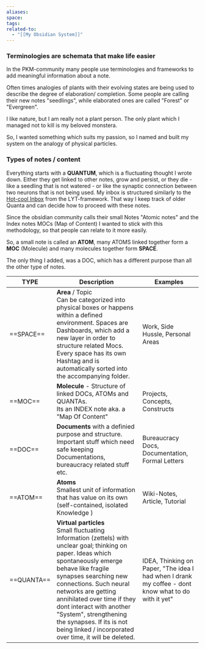 ```yaml
---
aliases:
space:
tags:
related-to: 
  - "[[My Obsidian System]]"
---
```

### Terminologies are schemata that make life easier


In the PKM-community many people use terminologies and frameworks to add meaningful information about a note. 

Often times analogies of plants with their evolving states are being used to describe the degree of elaboration/ completion. Some people are calling their new notes "seedlings", while elaborated ones are called "Forest" or "Evergreen".

I like nature, but I am really not a plant person. The only plant which I managed not to kill is my beloved monstera.

So, I wanted something which suits my passion, so I named and built my system on the analogy of physical particles.

### Types of notes / content

Everything starts with a **QUANTUM**, which is a fluctuating thought I wrote down. Either they get linked to other notes, grow and persist, or they die - like a seedling that is not watered - or like the synaptic connection between two neurons that is not being used.
My inbox is structured similarly to the [Hot-cool Inbox](https://notes.linkingyourthinking.com/Atlas/Inbox) from the LYT-framework. That way I keep track of older Quanta and can decide how to proceed with these notes.

Since the obsidian community calls their small Notes "Atomic notes" and the Index notes MOCs (Map of Content) I wanted to stick with this methodology, so that people can relate to it more easily.


So, a small note is called an **ATOM**, many ATOMS linked together form a **MOC** (Molecule) and many molecules together form **SPACE**.

The only thing I added, was a DOC, which has a different purpose than all the other type of notes.


| TYPE | Description | Examples |
| ---- | ---- | ---- |
| ==SPACE== | **Area**  / Topic<br>Can be categorized into physical boxes or happens within a defined environment. Spaces are Dashboards, which add a new layer in order to structure related Mocs. Every space has its own Hashtag and is automatically sorted into the accompanying folder. | Work, Side Hussle, Personal Areas |
| ==MOC== | **Molecule** - Structure of linked DOCs, ATOMs and QUANTAs.<br>Its an INDEX note aka. a "Map Of Content" | Projects, Concepts, Constructs |
| ==DOC== | **Documents** with a definied purpose and structure. Important stuff which need safe keeping<br>Documentations, bureaucracy related stuff etc. | Bureaucracy Docs, Documentation, Formal Letters |
| ==ATOM== | **Atoms** <br>Smallest unit of information that has value on its own (self-contained, isolated Knowledge ) | Wiki-Notes,<br>Article, Tutorial |
| ==QUANTA== | **Virtual particles**<br>Small fluctuating Information (zettels) with unclear goal; thinking on paper. Ideas which spontaneously emerge behave like fragile synapses searching new connections. Such neural networks are getting annihilated over time if they dont interact with another "System", strengthening the synapses. If its is not being linked / incorporated over time, it will be deleted. | IDEA,  Thinking on Paper, "The idea I had when I drank my coffee - dont know what to do with it yet" |
